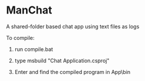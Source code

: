 # ManChat
A shared-folder based chat app using text files as logs

To compile:

1. run compile.bat

2. type msbuild "Chat Application.csproj"

3. Enter and find the compiled program in App\bin
